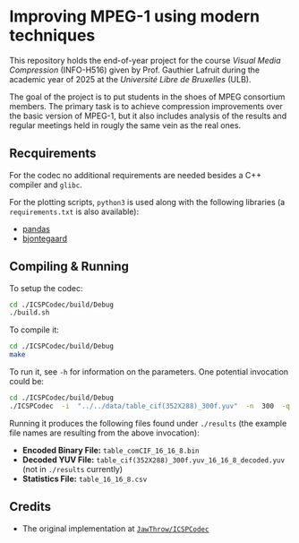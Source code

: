 # Improving MPEG-1 using modern techniques

This repository holds the end-of-year project for the course *Visual Media
Compression* (INFO-H516) given by Prof. Gauthier Lafruit during the academic
year of 2025 at the *Université Libre de Bruxelles* (ULB).

The goal of the project is to put students in the shoes of MPEG consortium
members. The primary task is to achieve compression improvements over the
basic version of MPEG-1, but it also includes analysis of the results and
regular meetings held in rougly the same vein as the real ones.

## Recquirements

For the codec no additional requirements are needed besides a C++ compiler
and `glibc`.

For the plotting scripts, `python3` is used along with the following libraries (a
`requirements.txt` is also available):

- [pandas](https://pandas.pydata.org/)
- [bjontegaard](https://github.com/FAU-LMS/bjontegaard)

## Compiling & Running

To setup the codec:

```bash
cd ./ICSPCodec/build/Debug
./build.sh
```

To compile it:

```bash
cd ./ICSPCodec/build/Debug
make
```

To run it, see `-h` for information on the parameters. One potential invocation
could be:

```bash
cd ./ICSPCodec/build/Debug
./ICSPCodec  -i  "../../data/table_cif(352X288)_300f.yuv"  -n  300  -q  16  --intraPeriod  8  --EnMultiThread  0
```

Running it produces the following files found under `./results` (the example
file names are resulting from the above invocation):

-  **Encoded Binary File:**  `table_comCIF_16_16_8.bin`
-  **Decoded YUV File:**  `table_cif(352X288)_300f.yuv_16_16_8_decoded.yuv` (not in `./results` currently)
-  **Statistics File:**  `table_16_16_8.csv`

<!-- ## QP Values -->
<!-- 2 6 20 42 -->

## Credits

- The original implementation at [`JawThrow/ICSPCodec`](https://github.com/JawThrow/ICSPCodec)
